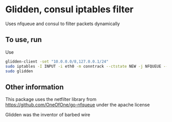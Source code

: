 # Glidden, consul iptables filter

Uses nfqueue and consul to filter packets dynamically

## To use, run

Use 
````bash
glidden-client -set "10.0.0.0/8,127.0.0.1/24"
sudo iptables -I INPUT -i eth0 -m conntrack --ctstate NEW -j NFQUEUE --queue-num 0
sudo glidden
````
## Other information

This package uses the netfilter library from https://github.com/OneOfOne/go-nfqueue under the apache license

Glidden was the inventor of barbed wire